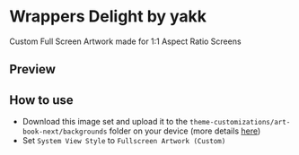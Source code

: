 # Wrappers Delight by yakk

Custom Full Screen Artwork made for 1:1 Aspect Ratio Screens

## Preview


## How to use

- Download this image set and upload it to the `theme-customizations/art-book-next/backgrounds` folder on your device (more details [here](https://github.com/anthonycaccese/art-book-next-jelos#theme-customizations))
- Set `System View Style` to `Fullscreen Artwork (Custom)`